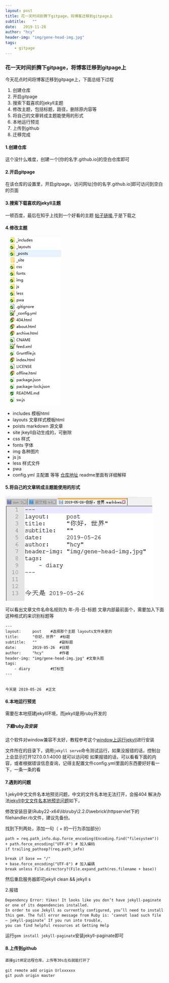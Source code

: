 ```yaml
---
layout: post
title: 花一天时间折腾下gitpage，将博客迁移到gitpage上
subtitle:   ""
date:   2019-11-28
author:	"hcy"
header-img: "img/gene-head-img.jpg"
tags:
    - gitpage
---
```




### 花一天时间折腾下gitpage，将博客迁移到gitpage上

今天花点时间将博客迁移到gitpage上，下面总结下过程


1. 创建仓库
2. 开启gitpage
3. 搜索下载喜欢的jekyll主题
4. 修改主题，包括标题，路径，删除原内容等
5. 将自己的文章转成主题能使用的形式
6. 本地运行预览
7. 上传到github
8. 迁移完成



#### 1.创建仓库

这个没什么难度，创建一个[你的名字.github.io]的空白仓库即可

#### 2.开启gitpage

在该仓库的设置里，开启gitpage，访问网址[你的名字.github.io]即可访问到空白的页面

#### 3.搜索下载喜欢的jekyll主题

一顿百度，最后在知乎上找到一个好看的主题 [帖子链接](https://www.zhihu.com/question/20223939),于是下载之

#### 4.修改主题

![文件目录](/img/in/花一天时间折腾下gitpage，将博客迁移到gitpage上/1.png)

* includes 模板html
* layouts  文章样式模板html
* poists	markdown 源文章
* site	jkeyll自动生成的，可删除
* css 	样式
* fonts 	字体
* img  	各种图片
* js		js
* less	样式文件
* pwa		
* config.yml 主配置
等等 [仓库地址](https://github.com/Huxpro/huxpro.github.io) readme里面有详细解释

#### 5.将自己的文章转成主题能使用的形式

![文章格式](/img/in/花一天时间折腾下gitpage，将博客迁移到gitpage上/2.png)

可以看出文章文件名命名规则为 
	年-月-日-标题
文章内部最前面个，需要加入下面这种格式的来识别标题等

	---
	layout:     post    #选择那个主题 layouts文件夹里的
	title:      "你好，世界"  #标题
	subtitle:   ""			#副标题
	date:       2019-05-26  #日期
	author:     "hcy"		#作者
	header-img: "img/gene-head-img.jpg" #文章头图
	tags:
	    - diary			#打标签
	---
	
	
	今天是 2019-05-26	#正文


#### 6.本地运行预览
需要在本地搭建jekyll环境，而jekyll是用ruby开发的

##### 下载ruby及安装
这个软件对window兼容不太好，教程参考这个[window上运行jekyll](http://jekyll-windows.juthilo.com/5-running-jekyll/)进行安装

文件所在的目录下，调用`jekyll serve`命令测试运行，如果没报错的话，控制台上会显示打开127.0.0.1:4000 就可以访问啦
如果报错的话，可以看看下面的内容，或者根据错误信息查询，记得主配置文件config.yml里面的东西要好好看一下，一条一条的看


#### 7.遇到的问题
1.jekyll中文文件名本地预览问题，中文的文件名本地无法打开，会报404
解决办法[jekyll中文文件名本地预览问题](http://kael-aiur.com/%E5%85%A5%E9%97%A8%E6%8C%87%E5%BC%95/jekyll%E4%B8%AD%E6%96%87%E6%96%87%E4%BB%B6%E5%90%8D%E6%9C%AC%E5%9C%B0%E9%A2%84%E8%A7%88%E9%97%AE%E9%A2%98.html)如下，

修改安装目录\Ruby22-x64\lib\ruby\2.2.0\webrick\httpservlet下的filehandler.rb文件，建议先备份。

找到下列两处，添加一句（ + 的一行为添加部分）
	
```
path = req.path_info.dup.force_encoding(Encoding.find("filesystem"))
+ path.force_encoding("UTF-8") # 加入编码
if trailing_pathsep?(req.path_info)
```

```
break if base == "/"
+ base.force_encoding("UTF-8") # 加入編碼
break unless File.directory?(File.expand_path(res.filename + base))
```

然后重启服务器即可jekyll clean && jekyll s

2.报错

	Dependency Error: Yikes! It looks like you don’t have jekyll-paginate or one of its dependencies installed. 
	In order to use Jekyll as currently configured, you’ll need to install this gem. The full error message from Ruby is: ‘cannot load such file – jekyll-paginate’ If you run into trouble,
 	you can find helpful resources at Getting Help

运行`gem install jekyll-paginate`安装jekyll-paginate即可


#### 8.上传到github

	直接git绑定远程仓库，上传等30s左右就能打开了

	git remote add origin Urlxxxxxx
	git push origin master